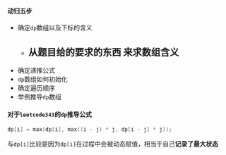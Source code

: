 #### 动归五步

- 确定`dp`数组以及下标的含义
  - 从题目给的要求的东西 来求数组含义
    - 
- 确定递推公式
- `dp`数组如何初始化
- 确定遍历顺序
- 举例推导`dp`数组

#### 对于`leetcode343`的`dp`推导公式

```c++
dp[i] = max(dp[i], max((i - j) * j, dp[i - j] * j));
```

与`dp[i]`比较是因为`dp[i]`在过程中会被动态赋值，相当于自己**记录了最大状态**
